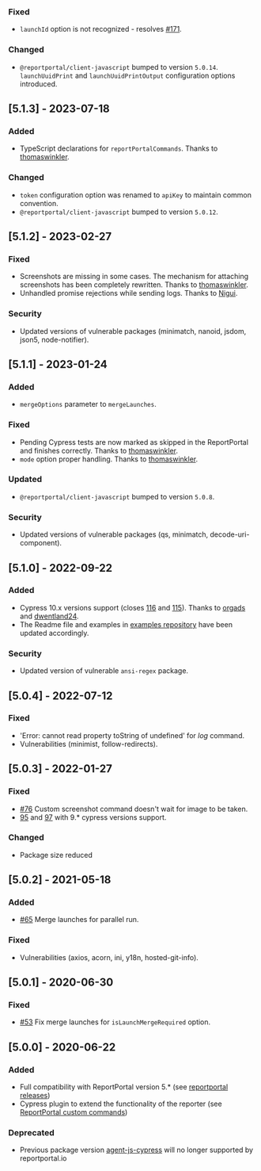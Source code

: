 ### Fixed
- `launchId` option is not recognized -  resolves [#171](https://github.com/reportportal/agent-js-cypress/issues/171).
### Changed
- `@reportportal/client-javascript` bumped to version `5.0.14`. `launchUuidPrint` and `launchUuidPrintOutput` configuration options introduced.

## [5.1.3] - 2023-07-18
### Added
- TypeScript declarations for `reportPortalCommands`. Thanks to [thomaswinkler](https://github.com/thomaswinkler).
### Changed
- `token` configuration option was renamed to `apiKey` to maintain common convention.
- `@reportportal/client-javascript` bumped to version `5.0.12`.

## [5.1.2] - 2023-02-27
### Fixed
- Screenshots are missing in some cases. The mechanism for attaching screenshots has been completely rewritten. Thanks to [thomaswinkler](https://github.com/thomaswinkler).
- Unhandled promise rejections while sending logs. Thanks to [Nigui](https://github.com/Nigui).
### Security
- Updated versions of vulnerable packages (minimatch, nanoid, jsdom, json5, node-notifier).

## [5.1.1] - 2023-01-24
### Added
- `mergeOptions` parameter to `mergeLaunches`.
### Fixed
- Pending Cypress tests are now marked as skipped in the ReportPortal and finishes correctly. Thanks to [thomaswinkler](https://github.com/thomaswinkler).
- `mode` option proper handling. Thanks to [thomaswinkler](https://github.com/thomaswinkler).
### Updated
- `@reportportal/client-javascript` bumped to version `5.0.8`.
### Security
- Updated versions of vulnerable packages (qs, minimatch, decode-uri-component).

## [5.1.0] - 2022-09-22
### Added
- Cypress 10.x versions support (closes [116](https://github.com/reportportal/agent-js-cypress/issues/116) and [115](https://github.com/reportportal/agent-js-cypress/issues/115)). Thanks to [orgads](https://github.com/orgads) and [dwentland24](https://github.com/dwentland24).
- The Readme file and examples in [examples repository](https://github.com/reportportal/examples-js) have been updated accordingly.
### Security
- Updated version of vulnerable `ansi-regex` package.

## [5.0.4] - 2022-07-12
### Fixed
- 'Error: cannot read property toString of undefined' for _log_ command.
- Vulnerabilities (minimist, follow-redirects).

## [5.0.3] - 2022-01-27
### Fixed
- [#76](https://github.com/reportportal/agent-js-cypress/issues/76) Custom screenshot command doesn't wait for image to be taken.
- [95](https://github.com/reportportal/agent-js-cypress/issues/95) and [97](https://github.com/reportportal/agent-js-cypress/issues/97) with 9.* cypress versions support.
### Changed
- Package size reduced

## [5.0.2] - 2021-05-18
### Added
- [#65](https://github.com/reportportal/agent-js-cypress/issues/65) Merge launches for parallel run.
### Fixed
- Vulnerabilities (axios, acorn, ini, y18n, hosted-git-info).

## [5.0.1] - 2020-06-30
### Fixed
- [#53](https://github.com/reportportal/agent-js-cypress/issues/53) Fix merge launches for `isLaunchMergeRequired` option.

## [5.0.0] - 2020-06-22
### Added
- Full compatibility with ReportPortal version 5.* (see [reportportal releases](https://github.com/reportportal/reportportal/releases))
- Cypress plugin to extend the functionality of the reporter (see [ReportPortal custom commands](https://github.com/reportportal/agent-js-cypress#reportportal-custom-commands))
### Deprecated
- Previous package version [agent-js-cypress](https://www.npmjs.com/package/agent-js-cypress) will no longer supported by reportportal.io
